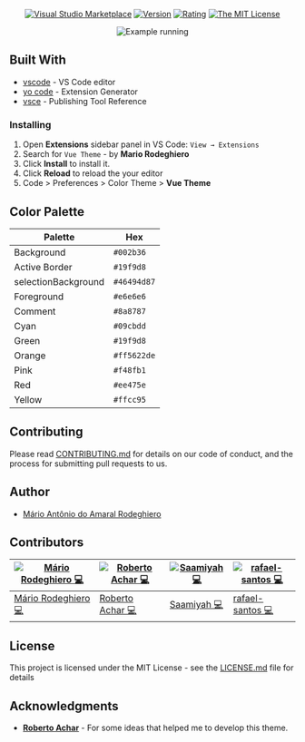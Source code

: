 <div align="center">

[![Visual Studio Marketplace](https://vsmarketplacebadge.apphb.com/installs-short/mariorodeghiero.vue-theme.svg?style=flat-square)](https://marketplace.visualstudio.com/items?itemName=mariorodeghiero.vue-theme)
[![Version](https://vsmarketplacebadge.apphb.com/version-short/mariorodeghiero.vue-theme.svg)](https://marketplace.visualstudio.com/items?itemName=mariorodeghiero.vue-theme)
[![Rating](https://vsmarketplacebadge.apphb.com/rating-short/mariorodeghiero.vue-theme.svg)](https://marketplace.visualstudio.com/items?itemName=mariorodeghiero.vue-theme)
[![The MIT License](https://img.shields.io/badge/license-MIT-blue.svg?style=flat-square)](http://opensource.org/licenses/MIT)

</div>

<div align="center">

![Example running](https://github.com/mariorodeghiero/vue-theme-vscode/raw/master/images/example.png)

</div>

## Built With

- [vscode](https://code.visualstudio.com/download) - VS Code editor
- [yo code](https://code.visualstudio.com/docs/extensions/yocode) - Extension Generator
- [vsce](https://code.visualstudio.com/docs/extensions/publish-extension) - Publishing Tool Reference

### Installing

1.  Open **Extensions** sidebar panel in VS Code: `View → Extensions`
2.  Search for `Vue Theme` - by **Mario Rodeghiero**
3.  Click **Install** to install it.
4.  Click **Reload** to reload the your editor
5.  Code > Preferences > Color Theme > **Vue Theme**

## Color Palette

Palette      | Hex       
---          | ---       
Background   | `#002b36` 
Active Border | `#19f9d8`
selectionBackground    | `#46494d87`
Foreground   | `#e6e6e6`
Comment      | `#8a8787`
Cyan         | `#09cbdd`
Green        | `#19f9d8`
Orange       | `#ff5622de`
Pink         | `#f48fb1`
Red          | `#ee475e`
Yellow       | `#ffcc95`


## Contributing

Please read [CONTRIBUTING.md](https://github.com/mariorodeghiero/vue-theme-vscode/blob/master/CONTRIBUTING.md) for details on our code of conduct, and the process for submitting pull requests to us.

## Author

- [Mário Antônio do Amaral Rodeghiero](https://github.com/mariorodeghiero)

## Contributors

| [![Mário Rodeghiero 💻](https://avatars0.githubusercontent.com/u/24671133?s=60&v=4)](https://github.com/mariorodeghiero) | [![Roberto Achar 💻](https://avatars2.githubusercontent.com/u/7755073?s=60&v=4)](https://github.com/robertoachar) | [![Saamiyah 💻](https://avatars0.githubusercontent.com/u/7201256?s=60&v=4)](https://github.com/Saamiyah) | [![rafael-santos 💻](https://avatars1.githubusercontent.com/u/2393428?s=64&v=4)](https://github.com/rafael-santos) |
| ------------------------------------------------------------------------------------------------------------------------ | ----------------------------------------------------------------------------------------------------------------- | -------------------------------------------------------------------------------------------------------- |-------------------------------------------------------------------------------------------------------- |
| [Mário Rodeghiero 💻](https://github.com/mariorodeghiero)                                                                | [Roberto Achar 💻](https://github.com/robertoachar)                                                               | [Saamiyah 💻](https://github.com/Saamiyah)                                                               |[rafael-santos 💻](https://github.com/rafael-santos)                                                               |


<!-- ## Sponsors

Support this project by becoming a sponsor. Your logo will show up here with a link to your website. [[Become a sponsor](https://opencollective.com/vue-theme#sponsor)] -->

## License

This project is licensed under the MIT License - see the [LICENSE.md](https://github.com/mariorodeghiero/vue-theme-vscode/blob/master/LICENSE.md) file for details

## Acknowledgments

- [**Roberto Achar**](https://github.com/robertoachar) - For some ideas that helped me to develop this theme.
